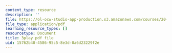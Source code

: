 ```yaml
---
content_type: resource
description: ''
file: https://ol-ocw-studio-app-production.s3.amazonaws.com/courses/20-219-becoming-the-next-bill-nye-writing-and-hosting-the-educational-show-january-iap-2015/15762b40458695c58e3d0a6d23229f2e_VHyCh1mDneE.pdf
file_type: application/pdf
learning_resource_types: []
resourcetype: Document
title: 3play pdf file
uid: 15762b40-4586-95c5-8e3d-0a6d23229f2e
---
```


